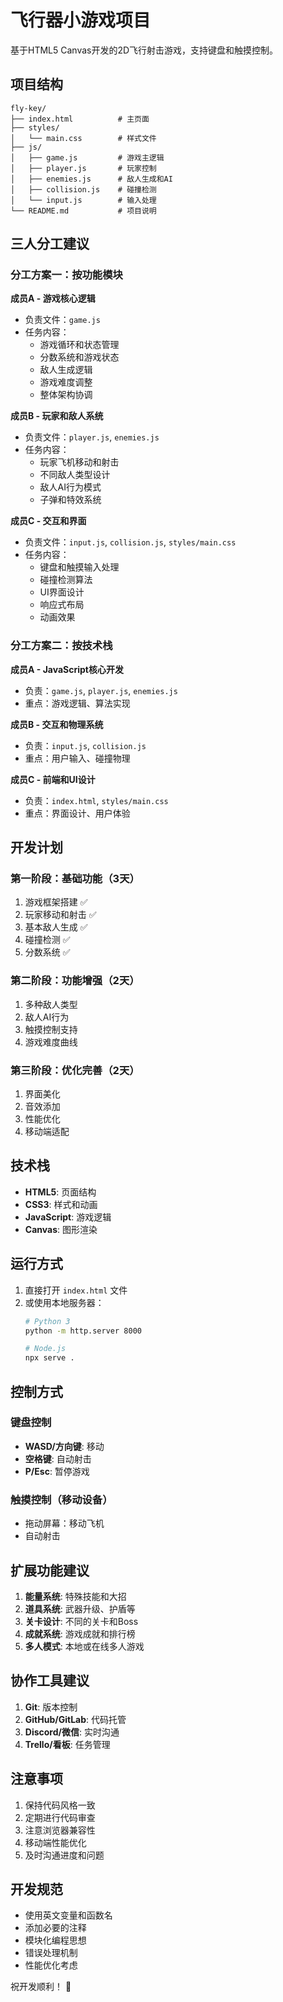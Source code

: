 # 飞行器小游戏项目

基于HTML5 Canvas开发的2D飞行射击游戏，支持键盘和触摸控制。

## 项目结构

```
fly-key/
├── index.html          # 主页面
├── styles/
│   └── main.css        # 样式文件
├── js/
│   ├── game.js         # 游戏主逻辑
│   ├── player.js       # 玩家控制
│   ├── enemies.js      # 敌人生成和AI
│   ├── collision.js    # 碰撞检测
│   └── input.js        # 输入处理
└── README.md           # 项目说明
```

## 三人分工建议

### 分工方案一：按功能模块

**成员A - 游戏核心逻辑**
- 负责文件：`game.js`
- 任务内容：
  - 游戏循环和状态管理
  - 分数系统和游戏状态
  - 敌人生成逻辑
  - 游戏难度调整
  - 整体架构协调

**成员B - 玩家和敌人系统**
- 负责文件：`player.js`, `enemies.js`
- 任务内容：
  - 玩家飞机移动和射击
  - 不同敌人类型设计
  - 敌人AI行为模式
  - 子弹和特效系统

**成员C - 交互和界面**
- 负责文件：`input.js`, `collision.js`, `styles/main.css`
- 任务内容：
  - 键盘和触摸输入处理
  - 碰撞检测算法
  - UI界面设计
  - 响应式布局
  - 动画效果

### 分工方案二：按技术栈

**成员A - JavaScript核心开发**
- 负责：`game.js`, `player.js`, `enemies.js`
- 重点：游戏逻辑、算法实现

**成员B - 交互和物理系统**
- 负责：`input.js`, `collision.js`
- 重点：用户输入、碰撞物理

**成员C - 前端和UI设计**
- 负责：`index.html`, `styles/main.css`
- 重点：界面设计、用户体验

## 开发计划

### 第一阶段：基础功能（3天）
1. 游戏框架搭建 ✅
2. 玩家移动和射击 ✅
3. 基本敌人生成 ✅
4. 碰撞检测 ✅
5. 分数系统 ✅

### 第二阶段：功能增强（2天）
1. 多种敌人类型
2. 敌人AI行为
3. 触摸控制支持
4. 游戏难度曲线

### 第三阶段：优化完善（2天）
1. 界面美化
2. 音效添加
3. 性能优化
4. 移动端适配

## 技术栈

- **HTML5**: 页面结构
- **CSS3**: 样式和动画
- **JavaScript**: 游戏逻辑
- **Canvas**: 图形渲染

## 运行方式

1. 直接打开 `index.html` 文件
2. 或使用本地服务器：
   ```bash
   # Python 3
   python -m http.server 8000
   
   # Node.js
   npx serve .
   ```

## 控制方式

### 键盘控制
- **WASD/方向键**: 移动
- **空格键**: 自动射击
- **P/Esc**: 暂停游戏

### 触摸控制（移动设备）
- 拖动屏幕：移动飞机
- 自动射击

## 扩展功能建议

1. **能量系统**: 特殊技能和大招
2. **道具系统**: 武器升级、护盾等
3. **关卡设计**: 不同的关卡和Boss
4. **成就系统**: 游戏成就和排行榜
5. **多人模式**: 本地或在线多人游戏

## 协作工具建议

1. **Git**: 版本控制
2. **GitHub/GitLab**: 代码托管
3. **Discord/微信**: 实时沟通
4. **Trello/看板**: 任务管理

## 注意事项

1. 保持代码风格一致
2. 定期进行代码审查
3. 注意浏览器兼容性
4. 移动端性能优化
5. 及时沟通进度和问题

## 开发规范

- 使用英文变量和函数名
- 添加必要的注释
- 模块化编程思想
- 错误处理机制
- 性能优化考虑

祝开发顺利！ 🚀